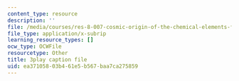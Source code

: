 ```yaml
---
content_type: resource
description: ''
file: /media/courses/res-8-007-cosmic-origin-of-the-chemical-elements-fall-2019/ea37105803b461e5b567baa7ca275859_8FtCg_bbdW0.srt
file_type: application/x-subrip
learning_resource_types: []
ocw_type: OCWFile
resourcetype: Other
title: 3play caption file
uid: ea371058-03b4-61e5-b567-baa7ca275859
---
```

